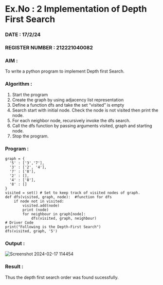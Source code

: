# Ex.No : 2  Implementation of Depth First Search
### DATE : 17/2/24                                                                       
### REGISTER NUMBER : 212221040082
### AIM : 
To write a python program to implement Depth first Search. 
### Algorithm :
1. Start the program
2. Create the graph by using adjacency list representation
3. Define a function dfs and take the set “visited” is empty 
4. Search start with initial node. Check the node is not visited then print the node.
5. For each neighbor node, recursively invoke the dfs search.
6. Call the dfs function by passing arguments visited, graph and starting node.
7. Stop the program.
### Program :
```
graph = {
  '5' : ['3','7'],
  '3' : ['2', '4'],
  '7' : ['8'],
  '2' : [],
  '4' : ['8'],
  '8' : []
}
visited = set() # Set to keep track of visited nodes of graph.
def dfs(visited, graph, node):  #function for dfs 
    if node not in visited:
        visited.add(node)
        print (node)
        for neighbour in graph[node]:
            dfs(visited, graph, neighbour)
# Driver Code
print("Following is the Depth-First Search")
dfs(visited, graph, '5')
```
### Output :
![Screenshot 2024-02-17 114454](https://github.com/keerthysesha/AI_Lab_2023-24/assets/125575936/31fbb8a1-063b-43a4-9f17-7ec332b032cd)

### Result :
Thus the depth first search order was found sucessfully.

